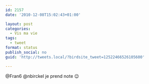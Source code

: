 ```yaml
---
id: 2157
date: '2010-12-08T15:02:43+01:00'

layout: post
categories:
  - Vis ma vie
tags:
  - tweet
format: status
publish_social: no
guid: 'http://tweets.local/?birdsite_tweet=12522466526105600'

---
```


@Fran6 @nbirckel je prend note 😉